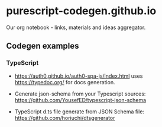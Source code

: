# purescript-codegen.github.io

Our org notebook - links, materials and ideas aggregator. 

## Codegen examples

### TypeScript

* https://auth0.github.io/auth0-spa-js/index.html uses https://typedoc.org/ for docs generation.

* Generate json-schema from your Typescript sources: https://github.com/YousefED/typescript-json-schema

* TypeScript d.ts file generate from JSON Schema file: https://github.com/horiuchi/dtsgenerator
